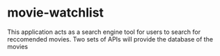 # movie-watchlist

This application acts as a search engine tool for users to search for reccomended movies. Two sets of APIs will provide the database of the movies
